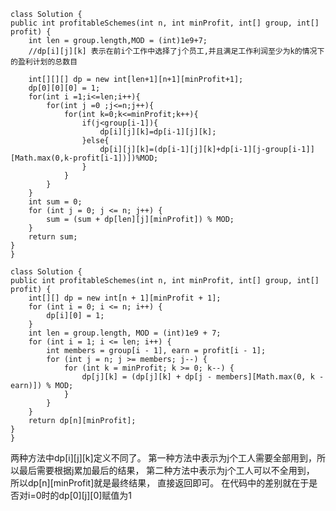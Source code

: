     class Solution {
    public int profitableSchemes(int n, int minProfit, int[] group, int[] profit) {
        int len = group.length,MOD = (int)1e9+7;
        //dp[i][j][k] 表示在前i个工作中选择了j个员工,并且满足工作利润至少为k的情况下的盈利计划的总数目

        int[][][] dp = new int[len+1][n+1][minProfit+1];
        dp[0][0][0] = 1;
        for(int i =1;i<=len;i++){
            for(int j =0 ;j<=n;j++){
                for(int k=0;k<=minProfit;k++){
                    if(j<group[i-1]){
                        dp[i][j][k]=dp[i-1][j][k];
                    }else{
                        dp[i][j][k]=(dp[i-1][j][k]+dp[i-1][j-group[i-1]][Math.max(0,k-profit[i-1])])%MOD;
                    }
                }
            }
        }
        int sum = 0;
        for (int j = 0; j <= n; j++) {
            sum = (sum + dp[len][j][minProfit]) % MOD;
        }
        return sum;
    }
    }

    class Solution {
    public int profitableSchemes(int n, int minProfit, int[] group, int[] profit) {
        int[][] dp = new int[n + 1][minProfit + 1];
        for (int i = 0; i <= n; i++) {
            dp[i][0] = 1;
        }
        int len = group.length, MOD = (int)1e9 + 7;
        for (int i = 1; i <= len; i++) {
            int members = group[i - 1], earn = profit[i - 1];
            for (int j = n; j >= members; j--) {
                for (int k = minProfit; k >= 0; k--) {
                    dp[j][k] = (dp[j][k] + dp[j - members][Math.max(0, k - earn)]) % MOD;
                }
            }
        }
        return dp[n][minProfit];
    }
    }




两种方法中dp[i][j][k]定义不同了。 
第一种方法中表示为j个工人需要全部用到，所以最后需要根据j累加最后的结果， 
第二种方法中表示为j个工人可以不全用到， 所以dp[n][minProfit]就是最终结果， 直接返回即可。 
在代码中的差别就在于是否对i=0时的dp[0][j][0]赋值为1 
